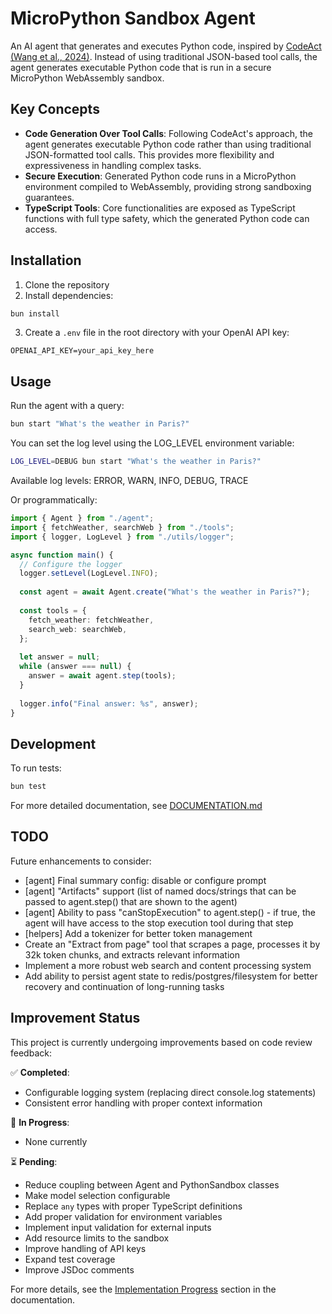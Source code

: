 # MicroPython Sandbox Agent

An AI agent that generates and executes Python code, inspired by [CodeAct (Wang et al., 2024)](https://huggingface.co/papers/2402.01030). Instead of using traditional JSON-based tool calls, the agent generates executable Python code that is run in a secure MicroPython WebAssembly sandbox.

## Key Concepts

- **Code Generation Over Tool Calls**: Following CodeAct's approach, the agent generates executable Python code rather than using traditional JSON-formatted tool calls. This provides more flexibility and expressiveness in handling complex tasks.
- **Secure Execution**: Generated Python code runs in a MicroPython environment compiled to WebAssembly, providing strong sandboxing guarantees.
- **TypeScript Tools**: Core functionalities are exposed as TypeScript functions with full type safety, which the generated Python code can access.

## Installation

1. Clone the repository
2. Install dependencies:

```bash
bun install
```

3. Create a `.env` file in the root directory with your OpenAI API key:

```
OPENAI_API_KEY=your_api_key_here
```

## Usage

Run the agent with a query:

```bash
bun start "What's the weather in Paris?"
```

You can set the log level using the LOG_LEVEL environment variable:

```bash
LOG_LEVEL=DEBUG bun start "What's the weather in Paris?"
```

Available log levels: ERROR, WARN, INFO, DEBUG, TRACE

Or programmatically:

```typescript
import { Agent } from "./agent";
import { fetchWeather, searchWeb } from "./tools";
import { logger, LogLevel } from "./utils/logger";

async function main() {
  // Configure the logger
  logger.setLevel(LogLevel.INFO);
  
  const agent = await Agent.create("What's the weather in Paris?");
  
  const tools = {
    fetch_weather: fetchWeather,
    search_web: searchWeb,
  };
  
  let answer = null;
  while (answer === null) {
    answer = await agent.step(tools);
  }
  
  logger.info("Final answer: %s", answer);
}
```

## Development

To run tests:

```bash
bun test
```

For more detailed documentation, see [DOCUMENTATION.md](./DOCUMENTATION.md)

## TODO

Future enhancements to consider:

- [agent] Final summary config: disable or configure prompt
- [agent] "Artifacts" support (list of named docs/strings that can be passed to agent.step() that are shown to the agent)
- [agent] Ability to pass "canStopExecution" to agent.step() - if true, the agent will have access to the stop execution tool during that step
- [helpers] Add a tokenizer for better token management
- Create an "Extract from page" tool that scrapes a page, processes it by 32k token chunks, and extracts relevant information
- Implement a more robust web search and content processing system
- Add ability to persist agent state to redis/postgres/filesystem for better recovery and continuation of long-running tasks

## Improvement Status

This project is currently undergoing improvements based on code review feedback:

✅ **Completed**:
- Configurable logging system (replacing direct console.log statements)
- Consistent error handling with proper context information

🔄 **In Progress**:
- None currently

⏳ **Pending**:
- Reduce coupling between Agent and PythonSandbox classes
- Make model selection configurable
- Replace `any` types with proper TypeScript definitions
- Add proper validation for environment variables
- Implement input validation for external inputs
- Add resource limits to the sandbox
- Improve handling of API keys
- Expand test coverage
- Improve JSDoc comments

For more details, see the [Implementation Progress](./DOCUMENTATION.md#implementation-progress) section in the documentation.
